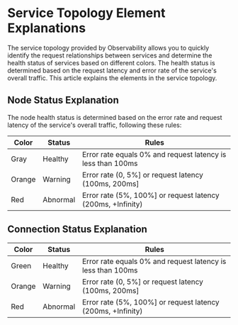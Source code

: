# Service Topology Element Explanations

The service topology provided by Observability allows you to quickly identify the request relationships between services and determine the health status of services based on different colors. The health status is determined based on the request latency and error rate of the service's overall traffic. This article explains the elements in the service topology.

## Node Status Explanation

The node health status is determined based on the error rate and request latency of the service's overall traffic, following these rules:

| Color | Status | Rules |
| ----- | ------ | ----- |
| Gray  | Healthy | Error rate equals 0% and request latency is less than 100ms |
| Orange | Warning | Error rate (0, 5%] or request latency (100ms, 200ms] |
| Red | Abnormal | Error rate (5%, 100%] or request latency (200ms, +Infinity) |

## Connection Status Explanation

| Color | Status | Rules |
| ----- | ------ | ----- |
| Green | Healthy | Error rate equals 0% and request latency is less than 100ms |
| Orange | Warning | Error rate (0, 5%] or request latency (100ms, 200ms] |
| Red | Abnormal | Error rate (5%, 100%] or request latency (200ms, +Infinity) |

